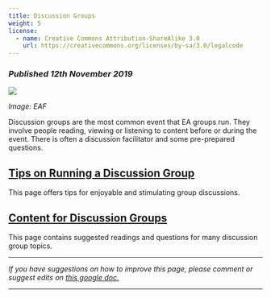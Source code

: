 ```yaml
---
title: Discussion Groups
weight: 5
license:
  - name: Creative Commons Attribution-ShareAlike 3.0
    url: https://creativecommons.org/licenses/by-sa/3.0/legalcode
---
```

### *Published 12th November 2019*

<p class="large_image_wrapper">
 <img src="/img/eventseaf2.jpg" />
</p>

*Image: EAF*

Discussion groups are the most common event that EA groups run. They involve people reading, viewing or listening to content before or during the event. There is often a discussion facilitator and some pre-prepared questions.

## [Tips on Running a Discussion Group](/events/articles/discussion-tips) 

This page offers tips for enjoyable and stimulating group discussions.

## [Content for Discussion Groups](/events/articles/content/)

This page contains suggested readings and questions for many discussion group topics.

<hr>

*If you have suggestions on how to improve this page, please comment or suggest edits on* <a target="_blank" href="https://docs.google.com/document/d/1bn_6hhWrXX2srueBuoBgzClSRhHs4LR1bpYVoormjvE/edit?usp=sharing">*this google doc.*</a>

<hr>